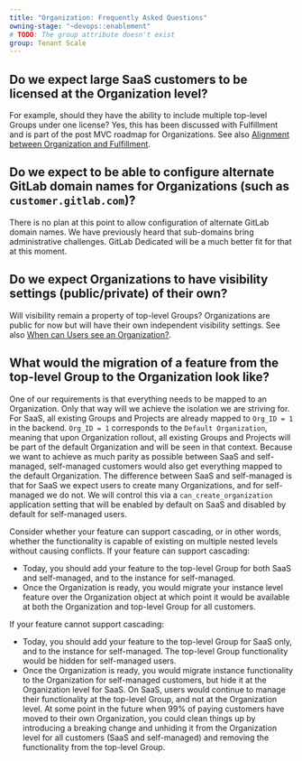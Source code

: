 ```yaml
---
title: "Organization: Frequently Asked Questions"
owning-stage: "~devops::enablement"
# TODO: The group attribute doesn't exist
group: Tenant Scale
---
```


## Do we expect large SaaS customers to be licensed at the Organization level?

For example, should they have the ability to include multiple top-level Groups under one license?
Yes, this has been discussed with Fulfillment and is part of the post MVC roadmap for Organizations.
See also [Alignment between Organization and Fulfillment](index.md#alignment-between-organization-and-fulfillment).

## Do we expect to be able to configure alternate GitLab domain names for Organizations (such as `customer.gitlab.com`)?

There is no plan at this point to allow configuration of alternate GitLab domain names.
We have previously heard that sub-domains bring administrative challenges.
GitLab Dedicated will be a much better fit for that at this moment.

## Do we expect Organizations to have visibility settings (public/private) of their own?

Will visibility remain a property of top-level Groups?
Organizations are public for now but will have their own independent visibility settings.
See also [When can Users see an Organization?](organization-users.md#when-can-users-see-an-organization).

## What would the migration of a feature from the top-level Group to the Organization look like?

One of our requirements is that everything needs to be mapped to an Organization.
Only that way will we achieve the isolation we are striving for.
For SaaS, all existing Groups and Projects are already mapped to `Org_ID = 1` in the backend.
`Org_ID = 1` corresponds to the `Default Organization`, meaning that upon Organization rollout, all existing Groups and Projects will be part of the default Organization and will be seen in that context.
Because we want to achieve as much parity as possible between SaaS and self-managed, self-managed customers would also get everything mapped to the default Organization.
The difference between SaaS and self-managed is that for SaaS we expect users to create many Organizations, and for self-managed we do not.
We will control this via a `can_create_organization` application setting that will be enabled by default on SaaS and disabled by default for self-managed users.

Consider whether your feature can support cascading, or in other words, whether the functionality is capable of existing on multiple nested levels without causing conflicts.
If your feature can support cascading:

- Today, you should add your feature to the top-level Group for both SaaS and self-managed, and to the instance for self-managed.
- Once the Organization is ready, you would migrate your instance level feature over the Organization object at which point it would be available at both the Organization and top-level Group for all customers.

If your feature cannot support cascading:

- Today, you should add your feature to the top-level Group for SaaS only, and to the instance for self-managed. The top-level Group functionality would be hidden for self-managed users.
- Once the Organization is ready, you would migrate instance functionality to the Organization for self-managed customers, but hide it at the Organization level for SaaS. On SaaS, users would continue to manage their functionality at the top-level Group, and not at the Organization level. At some point in the future when 99% of paying customers have moved to their own Organization, you could clean things up by introducing a breaking change and unhiding it from the Organization level for all customers (SaaS and self-managed) and removing the functionality from the top-level Group.
